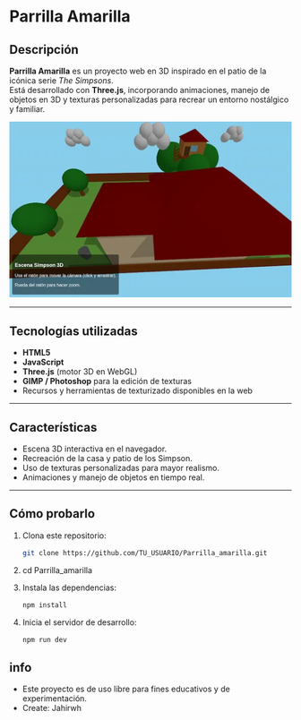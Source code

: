 # Parrilla Amarilla

## Descripción

**Parrilla Amarilla** es un proyecto web en 3D inspirado en el patio de la icónica serie _The Simpsons_.  
Está desarrollado con **Three.js**, incorporando animaciones, manejo de objetos en 3D y texturas personalizadas para recrear un entorno nostálgico y familiar.

![Captura del proyecto](banner.webp)

---

## Tecnologías utilizadas

- **HTML5**
- **JavaScript**
- **Three.js** (motor 3D en WebGL)
- **GIMP / Photoshop** para la edición de texturas
- Recursos y herramientas de texturizado disponibles en la web

---

## Características

- Escena 3D interactiva en el navegador.
- Recreación de la casa y patio de los Simpson.
- Uso de texturas personalizadas para mayor realismo.
- Animaciones y manejo de objetos en tiempo real.

---

## Cómo probarlo

1. Clona este repositorio:
   ```bash
   git clone https://github.com/TU_USUARIO/Parrilla_amarilla.git
   ```
2. cd Parrilla_amarilla

3. Instala las dependencias:
   ```bash
   npm install
   ```
4. Inicia el servidor de desarrollo:
   ```bash
   npm run dev
   ```

## info

- Este proyecto es de uso libre para fines educativos y de experimentación.
- Create: Jahirwh

